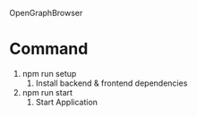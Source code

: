 OpenGraphBrowser

# Command
1. npm run setup
   1. Install backend & frontend dependencies
2. npm run start
   1. Start Application
